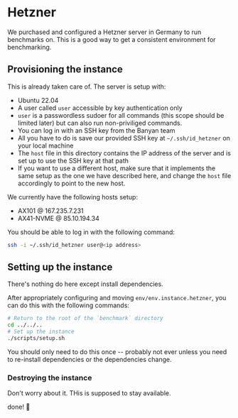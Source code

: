 # Hetzner 
We purchased and configured a Hetzner server in Germany to run benchmarks on. This is a good way to get a consistent environment for benchmarking.

## Provisioning the instance
This is already taken care of. The server is setup with:
- Ubuntu 22.04
- A user called `user` accessible by key authentication only
- `user` is a passwordless sudoer for all commands (this scope should be limited later) but can also run non-priviliged commands.
- You can log in with an SSH key from the Banyan team
- All you have to do is save our provided SSH key at `~/.ssh/id_hetzner` on your local machine
- The `host` file in this directory contains the IP address of the server and is set up to use the SSH key at that path
- If you want  to use a different host, make sure that it implements the same setup as the one we have described here, and change the `host` file accordingly to point to the new host.

We currently have the following hosts setup:
- AX101 @ 167.235.7.231
- AX41-NVME @ 85.10.194.34

You should be able to log in with the following command:
```bash
ssh -i ~/.ssh/id_hetzner user@<ip address>
```

## Setting up the instance
There's nothing do here except install dependencies.

After appropriately configuring and moving `env/env.instance.hetzner`, you can do this with the following commands:
```bash
# Return to the root of the `benchmark` directory
cd ../../..
# Set up the instance
./scripts/setup.sh
```
You should only need to do this once -- probably not ever unless you need to re-install dependencies or the dependencies change.

### Destroying the instance
Don't worry about it. THis is supposed to stay available.

done! :tada: 
